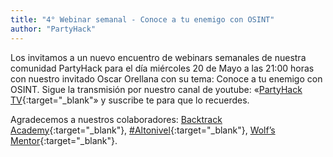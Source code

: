```yaml
---
title: "4° Webinar semanal - Conoce a tu enemigo con OSINT"
author: "PartyHack"
---
```



Los invitamos a un nuevo encuentro de webinars semanales de nuestra comunidad PartyHack para el día miércoles 20 de Mayo a las 21:00 horas con nuestro invitado Oscar Orellana con su tema: Conoce a tu enemigo con OSINT. Sigue la transmisión por nuestro canal de youtube: «[PartyHack TV](https://www.youtube.com/channel/UCHLBYZ7Sv3jFCiBN3AgMUSA?sub_confirmation=1){:target="_blank"» y suscribe te para que lo recuerdes.

Agradecemos a nuestros colaboradores: [Backtrack Academy](https://www.linkedin.com/company/10327440/){:target="_blank"}, [#Altonivel](https://www.linkedin.com/feed/hashtag/?keywords=altonivel&highlightedUpdateUrns=urn%3Ali%3Aactivity%3A6675797473685987328){:target="_blank"}, [Wolf’s Mentor](https://www.linkedin.com/company/40707278/){:target="_blank"}.
